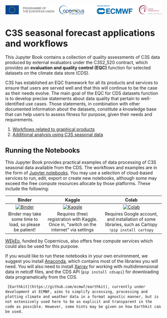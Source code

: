 ![logo](LogoLine_horizon_C3S.png)

# C3S seasonal forecast applications and workflows

This Jupyter Book contains a collection of quality assessments of C3S data produced by external evaluators under the C3S2_520 contract, which provides an **evaluation and quality control (EQC)** function for selected datasets on the climate data store (CDS).

C3S has established an EQC framework for all its products and services to ensure that users are served well and that this will continue to be the case as their needs evolve. The main goal of the EQC for CDS datasets function is to develop precise statements about data quality that pertain to well-identified use cases. Those statements, in combination with other documented information about the datasets, constitute a knowledge base that can help users to assess fitness for purpose, given their needs and requirements. 

1. [Workflows related to graphical products](workflows/prod_workflows.md)
2. [Additional analysis using C3S seasonal data](workflows/extra_analysis.md)

## Running the Notebooks

This Jupyter Book provides practical examples of data processing of C3S seasonal data available from the CDS. The workflows and examples are in the form of [Jupyter notebooks](https://jupyter.org/). You may use a selection of cloud-based services to run, edit, export or create new notebooks, although some may exceed the free compute resources allocate by those platforms. These include the following:

|Binder|Kaggle|Colab|
|:-:|:-:|:-:|
|[![Binder](https://mybinder.org/badge.svg)](https://mybinder.org/)|[![Kaggle](https://kaggle.com/static/images/open-in-kaggle.svg)](https://www.kaggle.com/code)|[![Colab](https://colab.research.google.com/assets/colab-badge.svg)](https://colab.research.google.com/)|
|Binder may take some time to load, so please be patient!                                           |Requires (free) registration with Kaggle. Once in, "switch on the internet" via settings           |Requires Google account, and installation of some libraries, such as Cartopy `!pip install cartopy`|

[WEkEo](https://www.wekeo.eu/computing), funded by Copernicus, also offers free compute services which could also be used for this purpose.

If you would like to run these notebooks in your own environment, we suggest you install [Anaconda](https://docs.anaconda.com/anaconda/install/), which contains most of the libraries you will need. You will also need to install [Xarray](http://xarray.pydata.org/en/stable/) for working with multidimensional data in netcdf files, and the CDS API (`pip install cdsapi`) for downloading data programatically from the CDS.

```{note}
 [Earthkit](https://github.com/ecmwf/earthkit), currently under development at ECMWF, aims to simplify accessing, processing and plotting climate and weather data in a format agnostic manner, but is not extensively used here to be as explicit and transparent in the code as possible. However, some hints may be given on how Earthkit can be used. 
```

